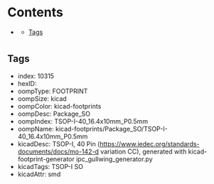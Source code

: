 



Contents
========

* [](#)
	* [Tags](#tags)

# 

## Tags

- index: 10315
- hexID: 
- oompType: FOOTPRINT
- oompSize: kicad
- oompColor: kicad-footprints
- oompDesc: Package_SO
- oompIndex: TSOP-I-40_16.4x10mm_P0.5mm
- oompName: kicad-footprints/Package_SO/TSOP-I-40_16.4x10mm_P0.5mm
- kicadDesc: TSOP-I, 40 Pin (https://www.jedec.org/standards-documents/docs/mo-142-d variation CC), generated with kicad-footprint-generator ipc_gullwing_generator.py
- kicadTags: TSOP-I SO
- kicadAttr: smd
